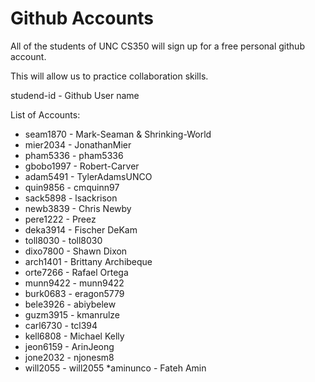 # Github Accounts

All of the students of UNC CS350 will sign up for a free personal github account.  

This will allow us to practice collaboration skills.

studend-id - Github User name


List of Accounts:

* seam1870 - Mark-Seaman & Shrinking-World
* mier2034 - JonathanMier
* pham5336 - pham5336
* gbobo1997 - Robert-Carver
* adam5491 - TylerAdamsUNCO
* quin9856 - cmquinn97
* sack5898 - lsackrison
* newb3839 - Chris Newby 
* pere1222 - Preez
* deka3914 - Fischer DeKam
* toll8030 - toll8030
* dixo7800 - Shawn Dixon
* arch1401 - Brittany Archibeque
* orte7266 - Rafael Ortega
* munn9422 - munn9422
* burk0683 - eragon5779
* bele3926 - abiybelew
* guzm3915 - kmanrulze
* carl6730 - tcl394
* kell6808 - Michael Kelly
* jeon6159 - ArinJeong
* jone2032 - njonesm8
* will2055 - will2055
*aminunco - Fateh Amin
